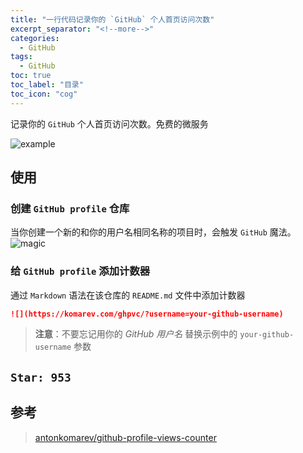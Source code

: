 ```yaml
---
title: "一行代码记录你的 `GitHub` 个人首页访问次数"
excerpt_separator: "<!--more-->"
categories:
  - GitHub
tags:
  - GitHub
toc: true
toc_label: "目录"
toc_icon: "cog"
---
```


记录你的 `GitHub` 个人首页访问次数。免费的微服务

<!--more-->

![example](https://i.loli.net/2021/05/30/GHjyNkpfR1l5cDz.png)

## 使用
### 创建 `GitHub profile` 仓库
当你创建一个新的和你的用户名相同名称的项目时，会触发 `GitHub` 魔法。
![magic](https://i.loli.net/2021/05/30/67hLjbHPdMN3aYl.png)

### 给 `GitHub profile` 添加计数器
通过 `Markdown` 语法在该仓库的 `README.md` 文件中添加计数器
```markdown
![](https://komarev.com/ghpvc/?username=your-github-username)
```

> **注意**：不要忘记用你的 *GitHub 用户名* 替换示例中的 `your-github-username` 参数

## `Star: 953`

## 参考
> [antonkomarev/github-profile-views-counter](https://github.com/antonkomarev/github-profile-views-counter)
